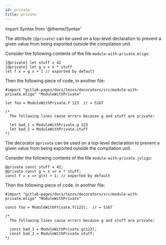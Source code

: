 ```yaml
---
id: private
title: private
---
```


import Syntax from '@theme/Syntax'

<Syntax syntax="cameligo">

The attribute `[@private]` can be used on a top-level declaration to
prevent a given value from being exported outside the compilation
unit.

Consider the following contents of the file `module-with-private.mligo`:

```cameligo group=module-with-private
[@private] let stuff = 42
[@private] let g x = x * stuff
let f x = g x + 1 // exported by default
```

Then the following piece of code, in another file:

```cameligo group=import-module-with-private
#import "gitlab-pages/docs/tezos/decorators/src/module-with-private.mligo" "ModuleWithPrivate"

let foo = ModuleWithPrivate.f 123  // = 5167

(*
  The following lines cause errors because g and stuff are private:

  let bad_1 = ModuleWithPrivate.g 123
  let bad_2 = ModuleWithPrivate.stuff
*)
```

</Syntax>

<Syntax syntax="jsligo">

The decorator `@private` can be used on a top-level declaration to
prevent a given value from being exported outside the compilation
unit.

Consider the following contents of the file `module-with-private.jsligo`:

```jsligo group=module-with-private
@private const stuff = 42;
@private const g = x => x * stuff;
const f = x => g(x) + 1; // exported by default
```

Then the following piece of code, in another file:

```jsligo group=import-module-with-private
#import "gitlab-pages/docs/tezos/decorators/src/module-with-private.mligo" "ModuleWithPrivate"

const foo = ModuleWithPrivate.f(123);  // = 5167

/*
  The following lines cause errors because g and stuff are private:

  const bad_1 = ModuleWithPrivate.g(123);
  const bad_2 = ModuleWithPrivate.stuff;
*/
```

</Syntax>
